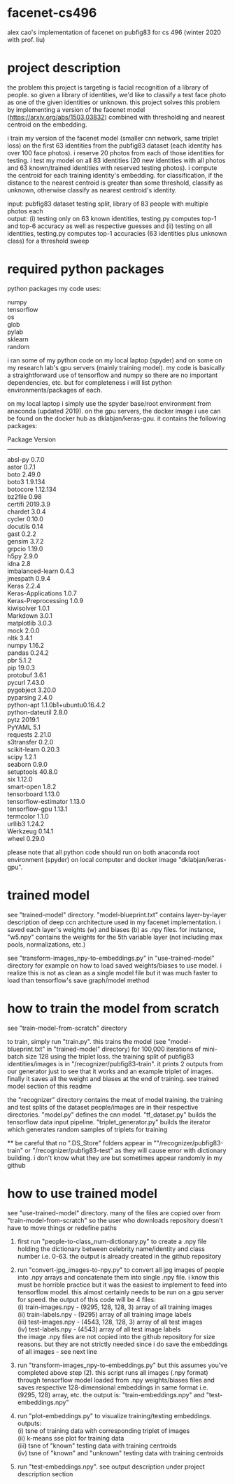 # facenet-cs496
alex cao's implementation of facenet on pubfig83 for cs 496 (winter 2020 with prof. liu)

# project description
the problem this project is targeting is facial recognition of a library of people. so given a library of identities, we'd like to classify a test face photo as one of the given identities or unknown. this project solves this problem by implementing a version of the facenet model (https://arxiv.org/abs/1503.03832) combined with thresholding and nearest centroid on the embedding.

i train my version of the facenet model (smaller cnn network, same triplet loss) on the first 63 identities from the pubfig83 dataset (each identity has over 100 face photos). i reserve 20 photos from each of those identities for testing. i test my model on all 83 identities (20 new identities with all photos and 63 known/trained identities with reserved testing photos). i compute the centroid for each training identity's embedding. for classification, if the distance to the nearest centroid is greater than some threshold, classify as unknown, otherwise classify as nearest centroid's identity.

input: pubfig83 dataset testing split, library of 83 people with multiple photos each  
output: (i) testing only on 63 known identities, testing.py computes top-1 and top-6 accuracy as well as respective guesses and (ii) testing on all  identities, testing.py computes top-1 accuracies (63 identities plus unknown class) for a threshold sweep

# required python packages
python packages my code uses:

numpy  
tensorflow  
os  
glob  
pylab  
sklearn  
random  

i ran some of my python code on my local laptop (spyder) and on some on my research lab's gpu servers (mainly training model). my code is basically a straightforward use of tensorflow and numpy so there are no important dependencies, etc. but for completeness i will list python environments/packages of each. 

on my local laptop i simply use the spyder base/root environment from anaconda (updated 2019). on the gpu servers, the docker image i use can be found on the docker hub as dklabjan/keras-gpu. it contains the following packages:

Package              Version               
-------------------- ----------------------
absl-py              0.7.0                 
astor                0.7.1                 
boto                 2.49.0                
boto3                1.9.134               
botocore             1.12.134              
bz2file              0.98                  
certifi              2019.3.9              
chardet              3.0.4                 
cycler               0.10.0                
docutils             0.14                  
gast                 0.2.2                 
gensim               3.7.2                 
grpcio               1.19.0                
h5py                 2.9.0                 
idna                 2.8                   
imbalanced-learn     0.4.3                 
jmespath             0.9.4                 
Keras                2.2.4                 
Keras-Applications   1.0.7                 
Keras-Preprocessing  1.0.9                 
kiwisolver           1.0.1                 
Markdown             3.0.1                 
matplotlib           3.0.3                 
mock                 2.0.0                 
nltk                 3.4.1                 
numpy                1.16.2                
pandas               0.24.2                
pbr                  5.1.2                 
pip                  19.0.3                
protobuf             3.6.1                 
pycurl               7.43.0                
pygobject            3.20.0                
pyparsing            2.4.0                 
python-apt           1.1.0b1+ubuntu0.16.4.2   
python-dateutil      2.8.0                 
pytz                 2019.1                
PyYAML               5.1                   
requests             2.21.0                
s3transfer           0.2.0                 
scikit-learn         0.20.3                
scipy                1.2.1                 
seaborn              0.9.0                 
setuptools           40.8.0                
six                  1.12.0                
smart-open           1.8.2                 
tensorboard          1.13.0                
tensorflow-estimator 1.13.0                
tensorflow-gpu       1.13.1                
termcolor            1.1.0                 
urllib3              1.24.2                
Werkzeug             0.14.1                
wheel                0.29.0 

please note that all python code should run on both anaconda root environment (spyder) on local computer and docker image "dklabjan/keras-gpu".

# trained model
see "trained-model" directory. "model-blueprint.txt" contains layer-by-layer description of deep ccn architecture used in my facenet implementation. i saved each layer's weights (w) and biases (b) as .npy files. for instance, "w5.npy" contains the weights for the 5th variable layer (not including max pools, normalizations, etc.)

see "transform-images_npy-to-embeddings.py" in "use-trained-model" directory for example on how to load saved  weights/biases to  use model.  i realize this is not as clean as a single model file but it was much faster to load than tensorflow's save graph/model method

# how to train the model from scratch
see "train-model-from-scratch" directory

to train, simply run "train.py". this trains the model (see "model-blueprint.txt" in "trained-model" directory) for 100,000 iterations of mini-batch size 128 using the triplet loss. the training split of pubfig83 identities/images is in "/recognizer/pubfig83-train". it prints 2 outputs from our generator just to see that it works and an example triplet of images. finally it saves all the weight and biases at the end of training. see trained model section of this readme

the "recognizer" directory contains the meat of model training. the training and test splits of the dataset people/images are in their respective directories. "model.py" defines the cnn model. "tf_dataset.py" builds the tensorflow data input pipeline. "triplet_generator.py" builds the iterator which generates random samples of triplets for training

** be careful that no ".DS_Store" folders appear in ""/recognizer/pubfig83-train" or "/recognizer/pubfig83-test" as they will cause error with dictionary building. i don't know what they are but sometimes appear randomly in my github

# how to use trained model
see "use-trained-model" directory. many of the files are copied over from "train-model-from-scratch" so the user who downloads repository doesn't have to move things or redefine paths

1. first run "people-to-class_num-dictionary.py" to create a .npy  file holding the dictionary between celebrity name/identity and class number i.e. 0-63. the output is already created in the github repository

2. run "convert-jpg_images-to-npy.py" to convert all jpg images of people into .npy arrays and concatenate them into single .npy file. i know this must be horrible practice but it was the easiest to implement to feed into tensorflow model. this almost certainly needs to be run on a gpu server for speed. the output of this code will be 4 files:  
(i) train-images.npy - (9295, 128, 128, 3) array of  all training images  
(ii) train-labels.npy - (9295) array of all training image labels  
(iii) test-images.npy - (4543, 128, 128, 3) array of  all test images  
(iv) test-labels.npy - (4543) array of all test image labels  
the image .npy files are not copied into the  github repository for size reasons. but they are not strictly needed since i do save the embeddings of all images - see next line

3. run "transform-images_npy-to-embeddings.py" but this assumes you've completed above step (2). this script runs all images (.npy format) through tensorflow model loaded from .npy weights/biases files and saves respective 128-dimensional embeddings in same format i.e. (9295, 128) array, etc.  the output is: "train-embeddings.npy" and "test-embeddings.npy"

4. run "plot-embeddings.py" to visualize training/testing embeddings. outputs:  
(i) tsne of training data with corresponding triplet of images   
(ii) k-means sse plot for training data  
(iii) tsne of "known" testing data with training centroids  
(iv) tsne of "known" and "unknown" testing data with training centroids

5. run "test-embeddings.npy". see output description under project description section
